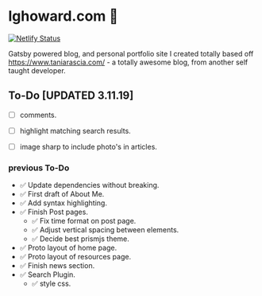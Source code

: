 # lghoward.com 🚀

[![Netlify Status](https://api.netlify.com/api/v1/badges/1252a11a-573e-49b0-9e7e-509eee223f33/deploy-status)](https://app.netlify.com/sites/lghoward/deploys)

Gatsby powered blog, and personal portfolio site I created totally based off https://www.taniarascia.com/ - a totally awesome blog, from another self taught developer.

## To-Do [UPDATED 3.11.19]

- [ ] comments.
- [ ] highlight matching search results.
- [ ] image sharp to include photo's in articles.


### previous To-Do

- ✅ Update dependencies without breaking.
- ✅ First draft of About Me.
- ✅ Add syntax highlighting.
- ✅ Finish Post pages.
  - ✅ Fix time format on post page.
  - ✅ Adjust vertical spacing between elements.
  - ✅ Decide best prismjs theme.
- ✅ Proto layout of home page.
- ✅ Proto layout of resources page.
- ✅ Finish news section.
- ✅ Search Plugin.
  - ✅ style css.
